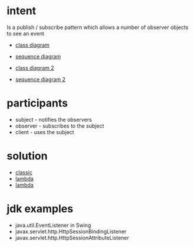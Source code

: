 # intent
Is a publish / subscribe pattern which allows a number of observer objects to see an event

- [class diagram](../../../src/main/java/com/sda/patterns/behavioral/observer/observer.puml)
- [sequence diagram](../../../src/main/java/com/sda/patterns/behavioral/observer/observer-seq.puml)

- [class diagram 2](../../../src/main/java/com/sda/patterns/behavioral/observer/observer2.puml)
- [sequence diagram 2](../../../src/main/java/com/sda/patterns/behavioral/observer/observer-seq2.puml)

# participants
- subject - notifies the observers
- observer - subscribes to the subject
- client - uses the subject

# solution
- [classic](../../../src/main/java/com/sda/patterns/behavioral/observer/ex1/Client.java)
- [lambda](../../../src/main/java/com/sda/patterns/behavioral/observer/ex2/Client.java)
- [lambda](../../../src/main/java/com/sda/patterns/behavioral/observer/ex3/Client.java)

# jdk examples
- java.util.EventListener in Swing
- javax.servlet.http.HttpSessionBindingListener
- javax.servlet.http.HttpSessionAttributeListener
